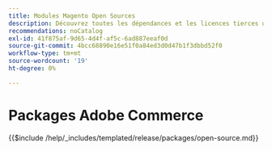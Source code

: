 ```yaml
---
title: Modules Magento Open Sources
description: Découvrez toutes les dépendances et les licences tierces utilisées en Magento Open Source.
recommendations: noCatalog
exl-id: 41f875af-9d65-4d4f-af5c-6ad887eeaf0d
source-git-commit: 4bcc68890e16e51f0a84ed3d0d47b1f3dbbd52f0
workflow-type: tm+mt
source-wordcount: '19'
ht-degree: 0%

---
```


# Packages Adobe Commerce

{{$include /help/_includes/templated/release/packages/open-source.md}}
